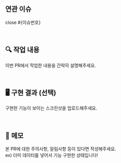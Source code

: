 ## 연관 이슈

close #{이슈번호}

<br/>

## 🔍 작업 내용

이번 PR에서 작업한 내용을 간략히 설명해주세요.

<br/>

## 🖥 구현 결과 (선택)

구현한 기능이 보이는 스크린샷을 업로드해주세요.

<br/>

## 📁 메모

본 PR에 대한 주의사항, 알림사항 등이 있다면 작성해주세요.
<br/> ex) 더미 데이터를 넣어서 기능 구현한 상태입니다!

<br/>
